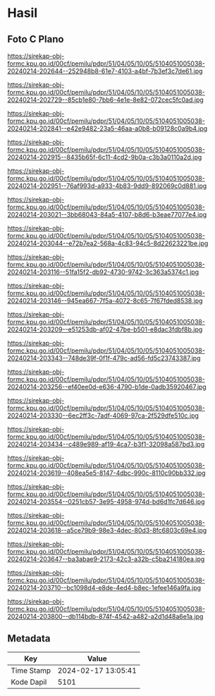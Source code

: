 # Hasil

## Foto C Plano

https://sirekap-obj-formc.kpu.go.id/00cf/pemilu/pdpr/51/04/05/10/05/5104051005038-20240214-202644--252948b8-61e7-4103-a4bf-7b3ef3c7de61.jpg

https://sirekap-obj-formc.kpu.go.id/00cf/pemilu/pdpr/51/04/05/10/05/5104051005038-20240214-202729--85cb1e80-7bb6-4e1e-8e82-072cec5fc0ad.jpg

https://sirekap-obj-formc.kpu.go.id/00cf/pemilu/pdpr/51/04/05/10/05/5104051005038-20240214-202841--e42e9482-23a5-46aa-a0b8-b09128c0a9b4.jpg

https://sirekap-obj-formc.kpu.go.id/00cf/pemilu/pdpr/51/04/05/10/05/5104051005038-20240214-202915--8435b65f-6c11-4cd2-9b0a-c3b3a0110a2d.jpg

https://sirekap-obj-formc.kpu.go.id/00cf/pemilu/pdpr/51/04/05/10/05/5104051005038-20240214-202951--76af993d-a933-4b83-9dd9-892069c0d881.jpg

https://sirekap-obj-formc.kpu.go.id/00cf/pemilu/pdpr/51/04/05/10/05/5104051005038-20240214-203021--3bb68043-84a5-4107-b8d6-b3eae77077e4.jpg

https://sirekap-obj-formc.kpu.go.id/00cf/pemilu/pdpr/51/04/05/10/05/5104051005038-20240214-203044--e72b7ea2-568a-4c83-94c5-8d22623221be.jpg

https://sirekap-obj-formc.kpu.go.id/00cf/pemilu/pdpr/51/04/05/10/05/5104051005038-20240214-203116--51fa15f2-db92-4730-9742-3c363a5374c1.jpg

https://sirekap-obj-formc.kpu.go.id/00cf/pemilu/pdpr/51/04/05/10/05/5104051005038-20240214-203146--945ea667-7f5a-4072-8c65-7f67fded8538.jpg

https://sirekap-obj-formc.kpu.go.id/00cf/pemilu/pdpr/51/04/05/10/05/5104051005038-20240214-203209--e51253db-af02-47be-b501-e8dac3fdbf8b.jpg

https://sirekap-obj-formc.kpu.go.id/00cf/pemilu/pdpr/51/04/05/10/05/5104051005038-20240214-203343--748de39f-0f1f-479c-ad56-fd5c23743387.jpg

https://sirekap-obj-formc.kpu.go.id/00cf/pemilu/pdpr/51/04/05/10/05/5104051005038-20240214-203256--ef40ee0d-e636-4790-b1de-0adb35920467.jpg

https://sirekap-obj-formc.kpu.go.id/00cf/pemilu/pdpr/51/04/05/10/05/5104051005038-20240214-203330--6ec2ff3c-7adf-4069-97ca-2f529dfe510c.jpg

https://sirekap-obj-formc.kpu.go.id/00cf/pemilu/pdpr/51/04/05/10/05/5104051005038-20240214-203434--c489e989-af19-4ca7-b3f1-32098a587bd3.jpg

https://sirekap-obj-formc.kpu.go.id/00cf/pemilu/pdpr/51/04/05/10/05/5104051005038-20240214-203619--408ea5e5-8147-4dbc-990c-8110c90bb332.jpg

https://sirekap-obj-formc.kpu.go.id/00cf/pemilu/pdpr/51/04/05/10/05/5104051005038-20240214-203554--0251cb57-3e95-4958-974d-bd6d1fc7d646.jpg

https://sirekap-obj-formc.kpu.go.id/00cf/pemilu/pdpr/51/04/05/10/05/5104051005038-20240214-203618--a5ce79b9-98e3-4dec-80d3-8fc6803c69e4.jpg

https://sirekap-obj-formc.kpu.go.id/00cf/pemilu/pdpr/51/04/05/10/05/5104051005038-20240214-203647--ba3abae9-2173-42c3-a32b-c5ba214180ea.jpg

https://sirekap-obj-formc.kpu.go.id/00cf/pemilu/pdpr/51/04/05/10/05/5104051005038-20240214-203710--bc1098d4-e8de-4ed4-b8ec-1efee146a9fa.jpg

https://sirekap-obj-formc.kpu.go.id/00cf/pemilu/pdpr/51/04/05/10/05/5104051005038-20240214-203800--db114bdb-874f-4542-a482-a2d1d48a6e1a.jpg


## Metadata

| Key        | Value               |
| ---------- | ------------------- |
| Time Stamp | 2024-02-17 13:05:41 |
| Kode Dapil | 5101                |



